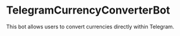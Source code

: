 # TelegramCurrencyConverterBot
This bot allows users to convert currencies directly within Telegram.
